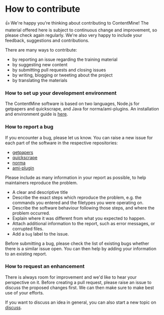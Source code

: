 # How to contribute

:+1: We're happy you're thinking about contributing to ContentMine! The material offered here is subject to continuous change and improvement, so please check again regularly. We're also very happy to include your feedback, suggestions and contributions.

There are many ways to contribute:
- by reporting an issue regarding the training material
- by suggesting new content
- by submitting pull requests and closing issues
- by writing, blogging or tweeting about the project
- by translating the materials

### How to set up your development environment

The ContentMine software is based on two languages, Node.js for getpapers and quickscrape, and Java for norma/ami-plugins. An installation and environment guide is [here](http://contentmine.github.io/).

### How to report a bug

If you encounter a bug, please let us know. You can raise a new issue for each part of the software in the respective repositories:

* [getpapers](https://github.com/ContentMine/getpapers/issues)
* [quickscrape](https://github.com/ContentMine/quickscrape/issues)
* [norma](https://github.com/ContentMine/norma/issues)
* [ami-plugin](https://github.com/ContentMine/ami-plugin/issues)

Please include as many information in your report as possible, to help maintainers reproduce the problem.

* A clear and descriptive title
* Describe the exact steps which reproduce the problem, e.g. the commands you entered and the filetypes you were operating on.
* Describe the software behaviour following those steps, and where the problem occurred.
* Explain where it was different from what you expected to happen.
* Attach additional information to the report, such as error messages, or corrupted files.
* Add a `bug` label to the issue.

Before submitting a bug, please check the list of existing bugs whether there is a similar issue open. You can then help by adding your information to an existing report.

### How to request an enhancement

There is always room for improvement and we'd like to hear your perspective on it. Before creating a pull request, please raise an issue to discuss the proposed changes first. We can then make sure to make best use of your efforts.

If you want to discuss an idea in general, you can also start a new topic on [discuss](http://discuss.contentmine.org/).
